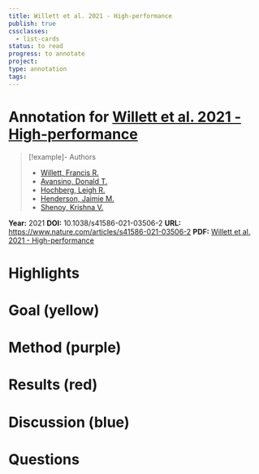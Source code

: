 ```yaml
---
title: Willett et al. 2021 - High-performance
publish: true
cssclasses:
  - list-cards
status: to read
progress: to annotate
project:
type: annotation
tags:
---
```

# Annotation for [Willett et al. 2021 - High-performance](Papers/References/Willett%20et%20al.%202021%20-%20High-performance)

> [!example]- Authors
> - [Willett, Francis R.](Willett%2C%20Francis%20R.)
> - [Avansino, Donald T.](Avansino%2C%20Donald%20T.)
> - [Hochberg, Leigh R.](Hochberg%2C%20Leigh%20R.)
> - [Henderson, Jaimie M.](Henderson%2C%20Jaimie%20M.)
> - [Shenoy, Krishna V.](Shenoy%2C%20Krishna%20V.)

**Year:** 2021
**DOI:** 10.1038/s41586-021-03506-2
**URL:** https://www.nature.com/articles/s41586-021-03506-2
**PDF:** [Willett et al. 2021 - High-performance](Papers/PDFs/Willett%20et%20al.%202021%20-%20High-performance%20brain-to-text%20communication%20via%20handwriting.pdf)

# Highlights


# Goal (yellow)


# Method (purple)


# Results (red)


# Discussion (blue)


# Questions

